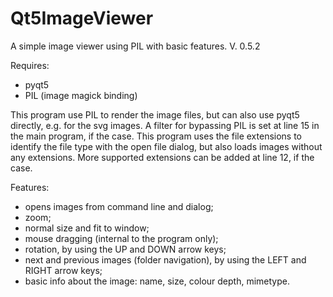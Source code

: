 # Qt5ImageViewer
A simple image viewer using PIL with basic features. V. 0.5.2

Requires:
- pyqt5
- PIL (image magick binding)

This program use PIL to render the image files, but can also use pyqt5 directly, e.g. for the svg images. A filter for bypassing PIL is set at line 15 in the main program, if the case. This program uses the file extensions to identify the file type with the open file dialog, but also loads images without any extensions. More supported extensions can be added at line 12, if the case.

Features:
- opens images from command line and dialog;
- zoom;
- normal size and fit to window;
- mouse dragging (internal to the program only);
- rotation, by using the UP and DOWN arrow keys;
- next and previous images (folder navigation), by using the LEFT and RIGHT arrow keys;
- basic info about the image: name, size, colour depth, mimetype.

